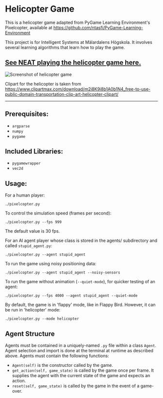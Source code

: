 # Helicopter Game

This is a helicopter game adapted from PyGame Learning Environment's Pixelcopter, available at https://github.com/ntasfi/PyGame-Learning-Environment

This project is for Intelligent Systems at Mälardalens Högskola. It involves several learning algorithms that learn how to play the game.

## [See NEAT playing the helicopter game here.](https://youtu.be/JuPe_nolOt0)

![Screenshot of helicopter game](https://github.com/uzgit/helicopter-game/blob/master/images/screenshot_with_helicopter.png)

Clipart for the helicopter is taken from https://www.clipartmax.com/download/m2i8K9i8b1A0b1N4_free-to-use-public-domain-transportation-clip-art-helicopter-clipart/

---

## Prerequisites:

* ```argparse```
* ```numpy```
* ```pygame```

## Included Libraries:

* ```pygamewrapper```
* ```vec2d```

## Usage:

For a human player:

```./pixelcopter.py```


To control the simulation speed (frames per second):

```./pixelcopter.py --fps 999```

The default value is 30 fps.


For an AI agent player whose class is stored in the agents/ subdirectory and called ```stupid_agent.py```:

```./pixelcopter.py --agent stupid_agent```


To run the game using noisy positioning data:

```./pixelcopter.py --agent stupid_agent --noisy-sensors```


To run the game without animation (```--quiet-mode```), for quicker testing of an agent:

```./pixelcopter.py --fps 4000 --agent stupid_agent --quiet-mode```


By default, the game is in 'flappy' mode, like in Flappy Bird. However, it can be run in 'helicopter' mode:

```./pixelcopter.py --mode helicopter```


## Agent Structure

Agents must be contained in a uniquely-named ```.py``` file within a class ```Agent```. Agent selection and import is done at the terminal at runtime as described above. Agents must contain the following functions:

* ```Agent(self)``` is the constructor called by the game.
* ```get_action(self, game_state)``` is called by the game once per frame. It supplies the agent with the current state of the game and expects an action.
* ```reset(self, game_state)``` is called by the game in the event of a game-over.
